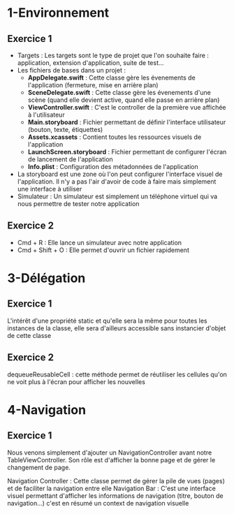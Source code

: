 # 1-Environnement

## Exercice 1

- Targets : Les targets sont le type de projet que l'on souhaite faire : application, extension d'application, suite de test...
- Les fichiers de bases dans un projet :
    - __AppDelegate.swift__ : Cette classe gère les évenements de l'application (fermeture, mise en arrière plan)
    - __SceneDelegate.swift__ : Cette classe gère les évenements d'une scène (quand elle devient active, quand elle passe en arrière plan)
    - __ViewController.swift__ : C'est le controller de la première vue affichée à l'utilisateur
    - __Main.storyboard__ : Fichier permettant de définir l'interface utilisateur (bouton, texte, étiquettes)
    - __Assets.xcassets__ : Contient toutes les ressources visuels de l'application
    - __LaunchScreen.storyboard__ : Fichier permettant de configurer l'écran de lancement de l'application
    - __Info.plist__ : Configuration des métadonnées de l'application
- La storyboard est une zone où l'on peut configurer l'interface visuel de l'application. Il n'y a pas l'air d'avoir de code à faire mais simplement une interface à utiliser
- Simulateur : Un simulateur est simplement un téléphone virtuel qui va nous permettre de tester notre application

## Exercice 2

- Cmd + R : Elle lance un simulateur avec notre application
- Cmd + Shift + O : Elle permet d'ouvrir un fichier rapidement


# 3-Délégation

## Exercice 1

L'intérêt d'une propriété static et qu'elle sera la même pour toutes les instances de la classe, elle sera d'ailleurs accessible sans instancier d'objet de cette classe

## Exercice 2

dequeueReusableCell : cette méthode permet de réutiliser les cellules qu'on ne voit plus à l'écran pour afficher les nouvelles

# 4-Navigation

## Exercice 1

Nous venons simplement d'ajouter un NavigationController avant notre TableViewController. Son rôle est d'afficher la bonne page et de gérer le changement de page.

Navigation Controller : Cette classe permet de gérer la pile de vues (pages) et de faciliter la navigation entre elle
Navigation Bar : C'est une interface visuel permettant d'afficher les informations de navigation (titre, bouton de navigation...) c'est en résumé un context de navigation visuelle
